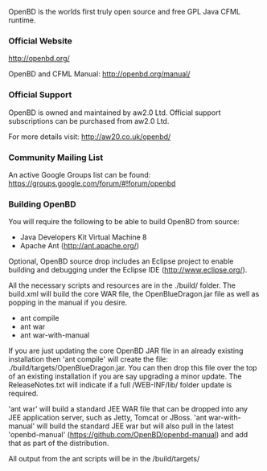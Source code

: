 OpenBD is the worlds first truly open source and free GPL Java CFML runtime.

### Official Website

http://openbd.org/

OpenBD and CFML Manual:  http://openbd.org/manual/

### Official Support

OpenBD is owned and maintained by aw2.0 Ltd.  Official support subscriptions can be purchased from aw2.0 Ltd. 

For more details visit: http://aw20.co.uk/openbd/

### Community Mailing List

An active Google Groups list can be found: https://groups.google.com/forum/#!forum/openbd

### Building OpenBD

You will require the following to be able to build OpenBD from source:

* Java Developers Kit Virtual Machine 8
* Apache Ant (http://ant.apache.org/)

Optional, OpenBD source drop includes an Eclipse project to enable building and debugging under the Eclipse IDE (http://www.eclipse.org/). 

All the necessary scripts and resources are in the ./build/ folder.   The build.xml will build the core WAR file, the OpenBlueDragon.jar file as well as popping in the manual if you desire.

* ant compile
* ant war
* ant war-with-manual

If you are just updating the core OpenBD JAR file in an already existing installation then 'ant compile' will create the file: ./build/targets/OpenBlueDragon.jar.   You can then drop this file over the top of an existing installation if you are say upgrading a minor update.  The ReleaseNotes.txt will indicate if a full /WEB-INF/lib/ folder update is required.

'ant war' will build a standard JEE WAR file that can be dropped into any JEE application server, such as Jetty, Tomcat or JBoss.  'ant war-with-manual' will build the standard JEE war but will also pull in the latest 'openbd-manual' (https://github.com/OpenBD/openbd-manual) and add that as part of the distribution.

All output from the ant scripts will be in the /build/targets/
